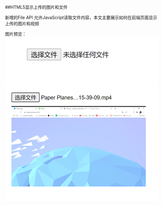 ##HTML5显示上传的图片和文件

新增的File API 允许JavaScript读取文件内容，本文主要展示如何在前端页面显示上传的图片和视频

图片预览：
![上传前](./image/上传前.png)
![上传后](./image/上传后.png)
